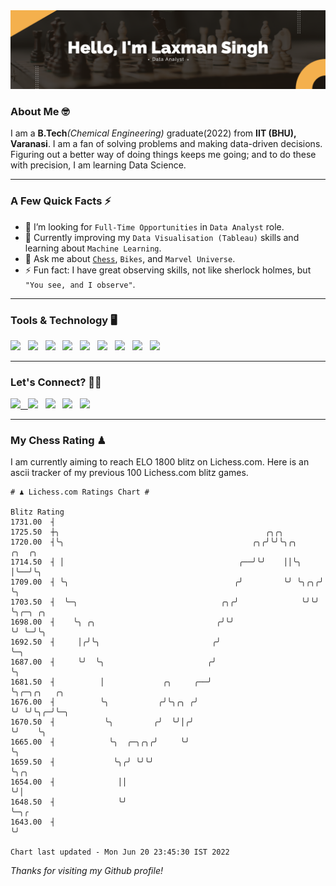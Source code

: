   <img src= "https://github.com/Laxman-Lakhan/Laxman-Lakhan/blob/master/Assets/Hello%20Banner.png">

### About Me 🤓

I am a **B.Tech**_(Chemical Engineering)_ graduate(2022) from **IIT (BHU), Varanasi**. I am a fan of solving problems and making data-driven decisions. Figuring out a better way of doing things keeps me going; and to do these with precision, I am learning Data Science.

---

### A Few Quick Facts ⚡️

- 🤝 I’m looking for `Full-Time Opportunities` in `Data Analyst` role.
- 📖 Currently improving my `Data Visualisation (Tableau)` skills and learning about `Machine Learning`.
- 💬 Ask me about [`Chess`](https://lichess.org/@/YourKingIsInDanger), `Bikes`, and `Marvel Universe`.
- ⚡️ Fun fact: I have great observing skills, not like sherlock holmes, but `"You see, and I observe"`.

---
### Tools & Technology 🖥

<img src="https://img.shields.io/badge/Python-white?logo=Python&logoColor=ColorName&style=ShieldStyle" /> &nbsp;
<img src="https://img.shields.io/badge/MySQL-white?logo=MySQL&logoColor=ColorName&style=ShieldStyle" /> &nbsp;
<img src="https://img.shields.io/badge/Tableau-white?logo=Tableau&logoColor=ColorName&style=ShieldStyle" /> &nbsp;
<img src="https://img.shields.io/badge/Advance Excel-white?logo=Microsoft+Excel&logoColor=196F3D&style=ShieldStyle" /> &nbsp;
<img src="https://img.shields.io/badge/Google Analytics-white?logo=Google+Analytics&logoColor=ColorName&style=ShieldStyle" /> &nbsp;
<img src="https://img.shields.io/badge/Jupyter-white?logo=Jupyter&logoColor=ColorName&style=ShieldStyle" /> &nbsp;
<img src="https://img.shields.io/badge/pandas-white?logo=Pandas&logoColor=000080&style=ShieldStyle" /> &nbsp;
<img src="https://img.shields.io/badge/numpy-white?logo=Numpy&logoColor=85C1E9&style=ShieldStyle" /> &nbsp;
<img src="https://img.shields.io/badge/scikit learn-white?logo=Scikit+Learn&logoColor=ColorName&style=ShieldStyle" /> &nbsp;



---

### Let's Connect? 🫳🏻

<a href="mailto:laxmansingh.lakhan@gmail.com"> <img src="https://img.icons8.com/fluent/48/000000/gmail.png" width="3.5%"/> &nbsp;
[<img src="https://img.icons8.com/color/48/000000/linkedin.png" width="3.5%"/>](https://www.linkedin.com/in/laxman-lakhan/)  &nbsp;
[<img src="https://img.icons8.com/fluent/48/000000/facebook-new.png" width="3.5%"/>](https://www.facebook.com/s.laxmanlakhan/)  &nbsp;
[<img src="https://img.icons8.com/fluent/48/000000/instagram-new.png" width="3.5%"/>](https://www.instagram.com/laxman.lakhan/)  &nbsp;
[<img src="https://img.icons8.com/color/48/000000/twitter.png" width="3.5%"/>](https://twitter.com/laxman__lakhan)  &nbsp;

 ---
  
### My Chess Rating ♟
  
I am currently aiming to reach ELO 1800 blitz on Lichess.com. Here is an ascii tracker of my previous 100 Lichess.com blitz games.

  ```
  # ♟︎ Lichess.com Ratings Chart #
  
  Blitz Rating
 1731.00  ┤
 1725.50  ┼╮                                              ╭╮╭╮
 1720.00  ┤╰╮                                          ╭╮╭╯╰╯╰╮╭╮     ╭╮  ╭╮
 1714.50  ┤ │                                       ╭──╯╰╯    ││╰╮    │╰──╯╰╮
 1709.00  ┤ ╰╮                                     ╭╯         ╰╯ ╰╮╭╮╭╯     ╰╮
 1703.50  ┤  ╰─╮                                ╭╮╭╯              ╰╯╰╯       ╰╮╭─╮ ╭╮
 1698.00  ┤    ╰╮ ╭╮                           ╭╯╰╯                           ╰╯ ╰─╯╰╮
 1692.50  ┤     │╭╯╰╮                         ╭╯                                     ╰─╮
 1687.00  ┤     ╰╯  ╰╮                       ╭╯                                        ╰╮
 1681.50  ┤          │             ╭╮     ╭──╯                                          ╰╮╭─╮╭╮   ╭╮
 1676.00  ┤          ╰╮           ╭╯╰╮╭╮ ╭╯                                              ╰╯ ╰╯╰╮╭─╯╰─╮
 1670.50  ┤           ╰╮         ╭╯  ╰╯│╭╯                                                     ╰╯    ╰╮
 1665.00  ┤            ╰╮  ╭─╮╭╮╭╯     ╰╯                                                             ╰╮
 1659.50  ┤             ╰╮╭╯ ╰╯╰╯                                                                      ╰╮╭╮
 1654.00  ┤              ││                                                                             ╰╯│
 1648.50  ┤              ╰╯                                                                               ╰─╮╭
 1643.00  ┤                                                                                                 ╰╯

Chart last updated - Mon Jun 20 23:45:30 IST 2022  
  ```
  
  
*Thanks for visiting my Github profile!*
